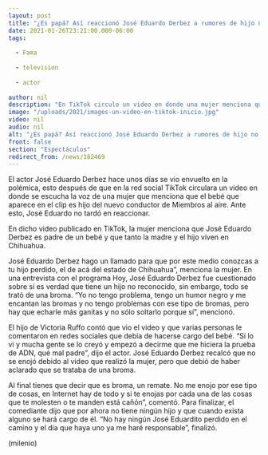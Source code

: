 ```yaml
---
layout: post
title: "¿Es papá? Así reaccionó José Eduardo Derbez a rumores de hijo no reconocido"
date: 2021-01-26T23:21:00.000-06:00
tags:
  
  - Fama
  
  - television
  
  - actor
  
author: nil
description: "En TikTok circulo un video en donde una mujer menciona que tiene un hijo de José Eduardo Derbez; así reaccionó el actor ante este rumor. "
image: "/uploads/2021/images-un-video-en-tiktok-inicio.jpg"
video: nil
audio: nil
alt: "¿Es papá? Así reaccionó José Eduardo Derbez a rumores de hijo no reconocido"
front: false
section: "Espectáculos"
redirect_from: /news/182469
---
```


El actor José Eduardo Derbez hace unos días se vio envuelto en la polémica, esto después de que en la red social TikTok circulara un video en donde se escucha la voz de una mujer que menciona que el bebé que aparece en el clip es hijo del nuevo conductor de Miembros al aire. Ante esto, José Eduardo no tardó en reaccionar. 

En dicho video publicado en TikTok, la mujer menciona que José Eduardo Derbez es padre de un bebé y que tanto la madre y el hijo viven en Chihuahua. 

José Eduardo Derbez hago un llamado para que por este medio conozcas a tu hijo perdido, el de acá del estado de Chihuahua”, menciona la mujer. En una entrevista con el programa Hoy, José Eduardo Derbez fue cuestionado sobre si es verdad que tiene un hijo no reconocido, sin embargo, todo se trató de una broma. “Yo no tengo problema, tengo un humor negro y me encantan las bromas y no tengo problemas con ese tipo de bromas, pero hay que echarle más ganitas y no sólo soltarlo porque sí”, mencionó. 

El hijo de Victoria Ruffo contó que vio el video y que varias personas le comentaron en redes sociales que debía de hacerse cargo del bebé. “Sí lo vi y mucha gente se lo creyó y empezó a decirme que me hiciera la prueba de ADN, qué mal padre”, dijo el actor. José Eduardo Derbez recalcó que no se enojó debido al video que realizó la mujer, pero que debió de haber aclarado que se trataba de una broma. 

Al final tienes que decir que es broma, un remate. No me enojo por ese tipo de cosas, en Internet hay de todo y si te enojas por cada una de las cosas que te molesten o te manden está cañón”, comentó. Para finalizar, el comediante dijo que por ahora no tiene ningún hijo y que cuando exista alguno se hará cargo de él. “No hay ningún José Eduardito perdido en el camino y el día que haya uno ya me haré responsable”, finalizó. 

(milenio)